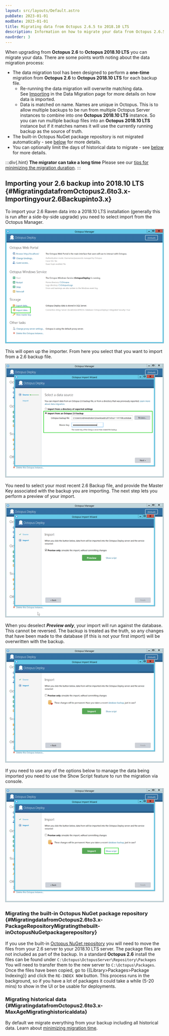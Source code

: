 ```yaml
---
layout: src/layouts/Default.astro
pubDate: 2023-01-01
modDate: 2023-01-01
title: Migrating data from Octopus 2.6.5 to 2018.10 LTS
description: Information on how to migrate your data from Octopus 2.6.5 to 2018.10 LTS.
navOrder: 3
---
```


When upgrading from **Octopus 2.6** to **Octopus 2018.10 LTS** you can migrate your data. There are some points worth noting about the data migration process:

- The data migration tool has been designed to perform a **one-time** migration from **Octopus 2.6** to **Octopus 2018.10 LTS** for each backup file.
    * Re-running the data migration will overwrite matching data. See [Importing](/docs/administration/data/data-migration) in the Data Migration page for more details on how data is imported.
    * Data is matched on name. Names are unique in Octopus. This is to allow multiple backups to be run from multiple Octopus Server instances to combine into one **Octopus 2018.10 LTS** instance.
    So you can run multiple backup files into an **Octopus 2018.10 LTS** instance but if it matches names it will use the currently running backup as the source of truth.
- The built-in Octopus NuGet package repository is not migrated automatically - see [below](/docs/administration/upgrading/legacy/upgrading-from-octopus-2.6.5-2018.10lts/migrating-data-from-octopus-2.6.5-2018.10lts) for more details.
- You can optionally limit the days of historical data to migrate - see [below](/docs/administration/upgrading/legacy/upgrading-from-octopus-2.6.5-2018.10lts/migrating-data-from-octopus-2.6.5-2018.10lts) for more details.

:::div{.hint}
**The migrator can take a long time**
Please see our [tips for minimizing the migration duration](/docs/administration/upgrading/legacy/upgrading-from-octopus-2.6.5-2018.10lts/minimize-migration-time).
:::

## Importing your 2.6 backup into 2018.10 LTS {#MigratingdatafromOctopus2.6to3.x-Importingyour2.6Backupinto3.x}

To import your 2.6 Raven data into a 2018.10 LTS installation (generally this is run after a side-by-side upgrade) you need to select import from the Octopus Manager.

![](/docs/administration/upgrading/legacy/upgrading-from-octopus-2.6.5-2018.10lts/images/3964992.png "width=500")

This will open up the importer. From here you select that you want to import from a 2.6 backup file.

![](/docs/administration/upgrading/legacy/upgrading-from-octopus-2.6.5-2018.10lts/images/3964993.png "width=500")

You need to select your most recent 2.6 Backup file, and provide the Master Key associated with the backup you are importing. The next step lets you perform a preview of your import.

![](/docs/administration/upgrading/legacy/upgrading-from-octopus-2.6.5-2018.10lts/images/3964994.png "width=500")

When you deselect ***Preview only***, your import will run against the database. This cannot be reversed. The backup is treated as the truth, so any changes that have been made to the database (if this is not your first import) will be overwritten with the backup.

![](/docs/administration/upgrading/legacy/upgrading-from-octopus-2.6.5-2018.10lts/images/3964995.png "width=500")

If you need to use any of the options below to manage the data being imported you need to use the Show Script feature to run the migration via console.

![](/docs/administration/upgrading/legacy/upgrading-from-octopus-2.6.5-2018.10lts/images/3964996.png "width=500")

### Migrating the built-in Octopus NuGet package repository {#MigratingdatafromOctopus2.6to3.x-PackageRepositoryMigratingthebuilt-inOctopusNuGetpackagerepository}

If you use the built-in [Octopus NuGet repository](/docs/packaging-applications/package-repositories) you will need to move the files from your 2.6 server to your 2018.10 LTS server. The package files are not included as part of the backup.
In a standard **Octopus 2.6** install the files can be found under `C:\Octopus\OctopusServer\Repository\Packages`
You will need to transfer them to the new server to `C:\Octopus\Packages`. Once the files have been copied, go to {{Library>Packages>Package Indexing}} and click the `RE-INDEX NOW` button. This process runs in the background, so if you have a lot of packages it could take a while (5-20 mins) to show in the UI or be usable for deployments.

### Migrating historical data {#MigratingdatafromOctopus2.6to3.x-MaxAgeMigratinghistoricaldata}

By default we migrate everything from your backup including all historical data. Learn about [minimizing migration time](/docs/administration/upgrading/legacy/upgrading-from-octopus-2.6.5-2018.10lts/minimize-migration-time).
